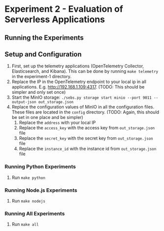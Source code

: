 # Experiment 2 - Evaluation of Serverless Applications

## Running the Experiments

## Setup and Configuration

1. First, set up the telemetry applications (OpenTelemetry Collector, Elasticsearch, and Kibana).
This can be done by running `make telemetry` in the experiment-1 directory.
2. Replace the IP in the OpenTelemetry endpoint to your local ip in all applications. E.g. http://192.168.1.109:4317. (TODO: This should be simpler and only set once)
3. Start the MinIO storage: `./sebs.py storage start minio --port 9011 --output-json out_storage.json`
4. Replace the configuration values of MinIO in all the configuration files. These files are located in the `config` directory. (TODO: Again, this should be set in one place and be simpler)
   1. Replace the `address` with your local IP
   2. Replace the `access_key` with the access key from `out_storage.json` file
   3. Replace the `secret_key` with the secret key from `out_storage.json` file
   4. Replace the `instance_id` with the instance id from `out_storage.json` file

### Running Python Experiments

1. Run `make python`

### Running Node.js Experiments

1. Run `make nodejs`

### Running All Experiments

1. Run `make all`
